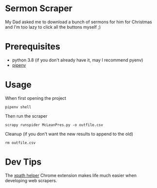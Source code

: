 # Sermon Scraper
My Dad asked me to download a bunch of sermons for him for Christmas and I'm too lazy to click all the buttons myself ;)

# Prerequisites
- python 3.8 (if you don't already have it, may I recommend pyenv)
- [pipenv](https://pipenv.pypa.io/en/latest/#install-pipenv-today)

# Usage

When first opening the project
```
pipenv shell
```

Then run the scraper
```
scrapy runspider McLeanPres.py -o outfile.csv
```

Cleanup (if you don't want the new results to append to the old)
```
rm outfile.csv
```

# Dev Tips
The [xpath helper](https://chrome.google.com/webstore/detail/xpath-helper/hgimnogjllphhhkhlmebbmlgjoejdpjl)
Chrome extension makes life much easier when developing web scrapers.